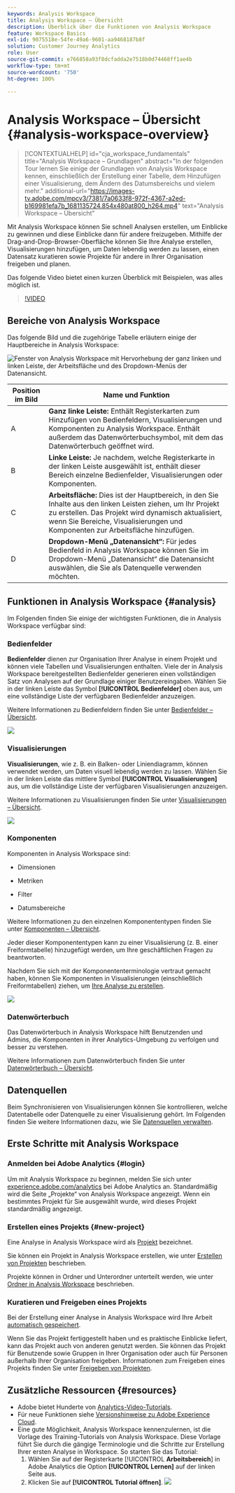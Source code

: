 ```yaml
---
keywords: Analysis Workspace
title: Analysis Workspace – Übersicht
description: Überblick über die Funktionen von Analysis Workspace
feature: Workspace Basics
exl-id: 9075518e-54fe-49a6-9601-aa9468187b8f
solution: Customer Journey Analytics
role: User
source-git-commit: e766858a93f8dcfadda2e7518b0d74468ff1ae4b
workflow-type: tm+mt
source-wordcount: '750'
ht-degree: 100%

---
```


# Analysis Workspace – Übersicht {#analysis-workspace-overview}

>[!CONTEXTUALHELP]
>id="cja_workspace_fundamentals"
>title="Analysis Workspace – Grundlagen"
>abstract="In der folgenden Tour lernen Sie einige der Grundlagen von Analysis Workspace kennen, einschließlich der Erstellung einer Tabelle, dem Hinzufügen einer Visualisierung, dem Ändern des Datumsbereichs und vielem mehr."
>additional-url="https://images-tv.adobe.com/mpcv3/7381/7a0633f8-972f-4367-a2ed-b169981efa7b_1681135724.854x480at800_h264.mp4" text="Analysis Workspace – Übersicht"

Mit Analysis Workspace können Sie schnell Analysen erstellen, um Einblicke zu gewinnen und diese Einblicke dann für andere freizugeben. Mithilfe der Drag-and-Drop-Browser-Oberfläche können Sie Ihre Analyse erstellen, Visualisierungen hinzufügen, um Daten lebendig werden zu lassen, einen Datensatz kuratieren sowie Projekte für andere in Ihrer Organisation freigeben und planen.

Das folgende Video bietet einen kurzen Überblick mit Beispielen, was alles möglich ist.

>[!VIDEO](https://video.tv.adobe.com/v/26266/?quality=12)

## Bereiche von Analysis Workspace

Das folgende Bild und die zugehörige Tabelle erläutern einige der Hauptbereiche in Analysis Workspace:

![Fenster von Analysis Workspace mit Hervorhebung der ganz linken und linken Leiste, der Arbeitsfläche und des Dropdown-Menüs der Datenansicht.](assets/analysis-workspace-overvew.png)

| Position im Bild | Name und Funktion |
|---------|----------|
| A  | **Ganz linke Leiste:** Enthält Registerkarten zum Hinzufügen von Bedienfeldern, Visualisierungen und Komponenten zu Analysis Workspace. Enthält außerdem das Datenwörterbuchsymbol, mit dem das Datenwörterbuch geöffnet wird. |
| B | **Linke Leiste:** Je nachdem, welche Registerkarte in der linken Leiste ausgewählt ist, enthält dieser Bereich einzelne Bedienfelder, Visualisierungen oder Komponenten. |
| C  | **Arbeitsfläche:** Dies ist der Hauptbereich, in den Sie Inhalte aus den linken Leisten ziehen, um Ihr Projekt zu erstellen. Das Projekt wird dynamisch aktualisiert, wenn Sie Bereiche, Visualisierungen und Komponenten zur Arbeitsfläche hinzufügen. |
| D | **Dropdown-Menü „Datenansicht“:** Für jedes Bedienfeld in Analysis Workspace können Sie im Dropdown-Menü „Datenansicht“ die Datenansicht auswählen, die Sie als Datenquelle verwenden möchten. |

## Funktionen in Analysis Workspace {#analysis}

Im Folgenden finden Sie einige der wichtigsten Funktionen, die in Analysis Workspace verfügbar sind:

### Bedienfelder

**Bedienfelder** dienen zur Organisation Ihrer Analyse in einem Projekt und können viele Tabellen und Visualisierungen enthalten. Viele der in Analysis Workspace bereitgestellten Bedienfelder generieren einen vollständigen Satz von Analysen auf der Grundlage einiger Benutzereingaben. Wählen Sie in der linken Leiste das Symbol **[!UICONTROL Bedienfelder]** oben aus, um eine vollständige Liste der verfügbaren Bedienfelder anzuzeigen.

Weitere Informationen zu Bedienfeldern finden Sie unter [Bedienfelder – Übersicht](/help/analysis-workspace/c-panels/panels.md).

![](assets/build-panels.png)

### Visualisierungen

**Visualisierungen**, wie z. B. ein Balken- oder Liniendiagramm, können verwendet werden, um Daten visuell lebendig werden zu lassen. Wählen Sie in der linken Leiste das mittlere Symbol **[!UICONTROL Visualisierungen]** aus, um die vollständige Liste der verfügbaren Visualisierungen anzuzeigen.

Weitere Informationen zu Visualisierungen finden Sie unter [Visualisierungen – Übersicht](/help/analysis-workspace/visualizations/freeform-analysis-visualizations.md).

![](assets/build-visualizations.png)

### Komponenten

Komponenten in Analysis Workspace sind:

* Dimensionen

* Metriken

* Filter

* Datumsbereiche

Weitere Informationen zu den einzelnen Komponententypen finden Sie unter [Komponenten – Übersicht](/help/components/overview.md).

Jeder dieser Komponententypen kann zu einer Visualisierung (z. B. einer Freiformtabelle) hinzugefügt werden, um Ihre geschäftlichen Fragen zu beantworten.

Nachdem Sie sich mit der Komponententerminologie vertraut gemacht haben, können Sie Komponenten in Visualisierungen (einschließlich Freiformtabellen) ziehen, um [Ihre Analyse zu erstellen](/help/analysis-workspace/visualizations/freeform-table/freeform-table.md).

![](assets/build-components.png)

### Datenwörterbuch

Das Datenwörterbuch in Analysis Workspace hilft Benutzenden und Admins, die Komponenten in ihrer Analytics-Umgebung zu verfolgen und besser zu verstehen.

Weitere Informationen zum Datenwörterbuch finden Sie unter [Datenwörterbuch – Übersicht](/help/components/data-dictionary/data-dictionary-overview.md).

## Datenquellen

Beim Synchronisieren von Visualisierungen können Sie kontrollieren, welche Datentabelle oder Datenquelle zu einer Visualisierung gehört. Im Folgenden finden Sie weitere Informationen dazu, wie Sie [Datenquellen verwalten](/help/analysis-workspace/visualizations/t-sync-visualization.md).

## Erste Schritte mit Analysis Workspace

### Anmelden bei Adobe Analytics {#login}

Um mit Analysis Workspace zu beginnen, melden Sie sich unter [experience.adobe.com/analytics](https://experience.adobe.com/analytics) bei Adobe Analytics an. Standardmäßig wird die Seite „Projekte“ von Analysis Workspace angezeigt. Wenn ein bestimmtes Projekt für Sie ausgewählt wurde, wird dieses Projekt standardmäßig angezeigt.

### Erstellen eines Projekts {#new-project}

Eine Analyse in Analysis Workspace wird als [Projekt](/help/analysis-workspace/build-workspace-project/freeform-overview.md) bezeichnet.

Sie können ein Projekt in Analysis Workspace erstellen, wie unter [Erstellen von Projekten](/help/analysis-workspace/build-workspace-project/create-projects.md) beschrieben.

Projekte können in Ordner und Unterordner unterteilt werden, wie unter [Ordner in Analysis Workspace](/help/analysis-workspace/build-workspace-project/workspace-folders/about-folders.md) beschrieben.

### Kuratieren und Freigeben eines Projekts

Bei der Erstellung einer Analyse in Analysis Workspace wird Ihre Arbeit [automatisch gespeichert](/help/analysis-workspace/build-workspace-project/save-projects.md).

Wenn Sie das Projekt fertiggestellt haben und es praktische Einblicke liefert, kann das Projekt auch von anderen genutzt werden. Sie können das Projekt für Benutzende sowie Gruppen in Ihrer Organisation oder auch für Personen außerhalb Ihrer Organisation freigeben. Informationen zum Freigeben eines Projekts finden Sie unter [Freigeben von Projekten](/help/analysis-workspace/curate-share/share-projects.md).

## Zusätzliche Ressourcen {#resources}

* Adobe bietet Hunderte von [Analytics-Video-Tutorials](https://experienceleague.adobe.com/docs/analytics-learn/tutorials/overview.html?lang=de).
* Für neue Funktionen siehe [Versionshinweise zu Adobe Experience Cloud](https://experienceleague.adobe.com/docs/release-notes/experience-cloud/current.html?lang=de#analytics).
* Eine gute Möglichkeit, Analysis Workspace kennenzulernen, ist die Vorlage des Training-Tutorials von Analysis Workspace. Diese Vorlage führt Sie durch die gängige Terminologie und die Schritte zur Erstellung Ihrer ersten Analyse in Workspace. So starten Sie das Tutorial:
   1. Wählen Sie auf der Registerkarte [!UICONTROL **Arbeitsbereich**] in Adobe Analytics die Option **[!UICONTROL Lernen]** auf der linken Seite aus.
   1. Klicken Sie auf **[!UICONTROL Tutorial öffnen]**.
      ![](assets/training-tutorial.png)
